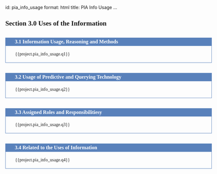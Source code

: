 id: pia_info_usage
format: html
title: PIA Info Usage
...

<style>

  h2 {
    font-family: TimesNewRoman, Times, serif;
    display: block;
    font-size: 16pt;
    font-weight: bold;
    text-decoration: none;
  }

  .dos-pta-form {
    font-family: TimesNewRoman, Times, serif;
    width: 650px;
    margin: auto;
  }

  .dos-pta-form h2 {
    font-size: 12pt;
    font-family: TimesNewRoman, Times, serif;
    background-color: rgb(89, 129, 187);
    padding: 4px 30px 4px 30px;
    color: white;
    font-weight: bold;
    margin: 0px 0px 0px 0px;
    margin-top: 2em;
  }

  .dos-pta-form .cell-full {
    border-left: 1px solid rgb(89, 129, 187);
    border-right: 1px solid rgb(89, 129, 187);
    border-bottom: 1px solid rgb(89, 129, 187);padding: 4px 30px 4px 30px;
    font-family: TimesNewRoman, Times, serif;
  }

  .dos-pta-form .cell-left {
    border-left: 1px solid rgb(89, 129, 187);
    border-bottom: 1px solid rgb(89, 129, 187);
    padding: 4px 30px 4px 30px;
    width: 49.5%;
    display: table-cell;
    height: 100%;
  }

  .dos-pta-form .cell-right {
    border-left: 1px solid rgb(89, 129, 187);
    border-right: 1px solid rgb(89, 129, 187);
    border-bottom: 1px solid rgb(89, 129, 187);
    padding: 4px 30px 4px 30px;
    width: 49.5%;
    display: table-cell;
    height: 100%;
    vertical-align: top;
  }

</style>

<div>
  <h2>Section 3.0 Uses of the Information</h2>
</div>

<div class="dos-pta-form">

  <h2>3.1 Information Usage, Reasoning and Methods</h2>
  <div class="cell-full">
    <p>{{project.pia_info_usage.q1}}</p>
  </div>

  <h2>3.2 Usage of Predictive and Querying Technology</h2>
  <div class="cell-full">
    <p>{{project.pia_info_usage.q2}}</p>
  </div>

  <h2>3.3 Assigned Roles and Responsibilitiesy</h2>
  <div class="cell-full">
    <p>{{project.pia_info_usage.q3}}</p>
  </div>

  <h2>3.4 Related to the Uses of Information</h2>
  <div class="cell-full">
    <p>{{project.pia_info_usage.q4}}</p>
  </div>

 
</div>
